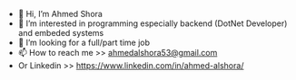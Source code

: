 - 👋 Hi, I’m Ahmed Shora
- 👀 I’m interested in programming especially backend (DotNet Developer) and embeded systems 
- 💞️ I’m looking for a full/part time job 
- 📫 How to reach me >> ahmedalshora53@gmail.com
- Or Linkedin >> https://www.linkedin.com/in/ahmed-alshora/
